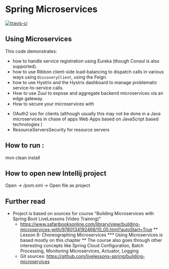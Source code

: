 # Spring Microservices
[![travis-ci](https://travis-ci.org/radulecu/spring-microservices.svg?branch=master)](https://travis-ci.org/radulecu/spring-microservices)
## Using Microservices

This code demonstrates:

- how to handle service registration using Eureka (though Consul is also supported).
- how to use Ribbon client-side load-balancing to dispatch calls in various ways  using `DiscoveryClient`, using the Feign.
- how  to use Hystrix and the  Hystrix dashboard to manage problematic service-to-service calls.
- How to use Zuul to expose and aggregate backend microservices via an edge gateway.
- How to secure your microservices with
* OAuth2 sso for clients (although usually this may not be done in a Java microservices in chase of apps Web Apps based on JavaScript based technologies )
* ResourceServersSecurity for resource servers

## How to run :

mvn clean install

## How to open new Intellij project

Open -> <Project Root>/pom.xml -> Open file as project

## Further read
- Project is based on sources for course "Building Microservices with Spring Boot LiveLessons (Video Training)"
    * https://www.safaribooksonline.com/library/view/building-microservices-with/9780134192468/10_05.html?autoStart=True
        ** Lesson 8: Choreographing Microservices
            *** Using Microservices is based mostly on this chapter
        ** The course also goes through other interesting concepts like Spring Cloud Configuration, Batch Processing, Monitoring Microservices, Actuator, Logging
    * Git sources: https://github.com/livelessons-spring/building-microservices